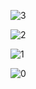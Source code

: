 ![3](https://github.com/p1petto/QML/assets/108504552/2e46e6e6-25dd-4c27-bcb3-4b7466b3a305)

![2](https://github.com/p1petto/QML/assets/108504552/fbe203ab-d9fe-411f-8b88-44bdc5152205)

![1](https://github.com/p1petto/QML/assets/108504552/8ac9cd7f-f633-466d-892b-76ba7e04ae09)

![0](https://github.com/p1petto/QML/assets/108504552/1b317f4c-7b80-4660-ac1e-02e233be540c)
